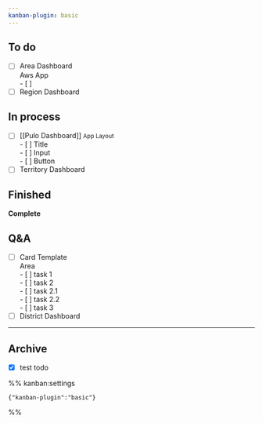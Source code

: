 ```yaml
---
kanban-plugin: basic
---
```


## To do

- [ ] Area Dashboard<br> Aws App<br> \- \[ \]
- [ ] Region Dashboard

## In process

- [ ] [[Pulo Dashboard]]
      <small>App Layout</small>
      <br> - [ ] Title
      <br> - [ ] Input
      <br> - [ ] Button
- [ ] Territory Dashboard

## Finished

**Complete**

## Q&A

- [ ] Card Template<br> Area<br> \- \[ \] task 1<br> \- \[ \] task 2<br> - [ ] task 2.1<br> - [ ] task 2.2<br> \- \[ \] task 3
- [ ] District Dashboard

---

## Archive

- [x] test todo

%% kanban:settings

```
{"kanban-plugin":"basic"}
```

%%

